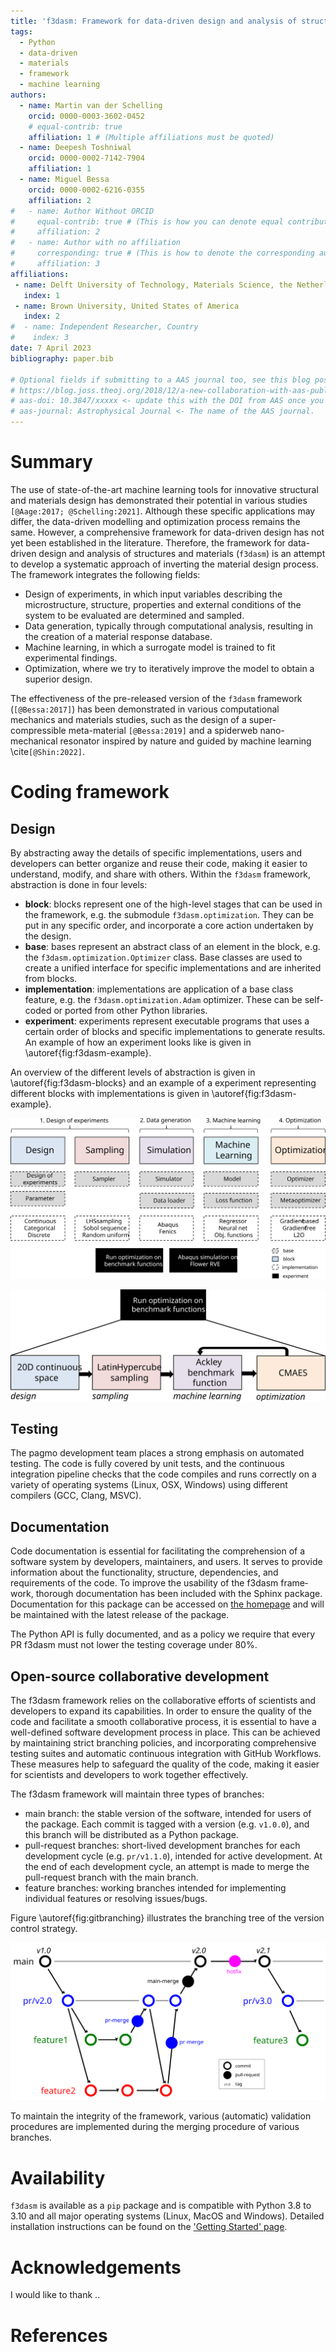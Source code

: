 ```yaml
---
title: 'f3dasm: Framework for data-driven design and analysis of structures and materials'
tags:
  - Python
  - data-driven
  - materials
  - framework
  - machine learning
authors:
  - name: Martin van der Schelling
    orcid: 0000-0003-3602-0452
    # equal-contrib: true
    affiliation: 1 # (Multiple affiliations must be quoted)
  - name: Deepesh Toshniwal
    orcid: 0000-0002-7142-7904
    affiliation: 1
  - name: Miguel Bessa
    orcid: 0000-0002-6216-0355
    affiliation: 2
#   - name: Author Without ORCID
#     equal-contrib: true # (This is how you can denote equal contributions between multiple authors)
#     affiliation: 2
#   - name: Author with no affiliation
#     corresponding: true # (This is how to denote the corresponding author)
#     affiliation: 3
affiliations:
 - name: Delft University of Technology, Materials Science, the Netherlands
   index: 1
 - name: Brown University, United States of America
   index: 2
#  - name: Independent Researcher, Country
#    index: 3
date: 7 April 2023
bibliography: paper.bib

# Optional fields if submitting to a AAS journal too, see this blog post:
# https://blog.joss.theoj.org/2018/12/a-new-collaboration-with-aas-publishing
# aas-doi: 10.3847/xxxxx <- update this with the DOI from AAS once you know it.
# aas-journal: Astrophysical Journal <- The name of the AAS journal.
---
```


# Summary

The use of state-of-the-art machine learning tools for innovative structural and materials design has demonstrated their potential in various studies `[@Aage:2017; @Schelling:2021]`. Although these specific applications may differ, the data-driven modelling and optimization process remains the same. However, a comprehensive framework for data-driven design has not yet been established in the literature. Therefore, the framework for data-driven design and analysis of structures and materials (`f3dasm`) is an attempt to develop a systematic approach of inverting the material design process. The framework integrates the following fields:

- Design of experiments, in which input variables describing the microstructure, structure, properties and external conditions of the system to be evaluated are determined and sampled.
- Data generation, typically through computational analysis, resulting in the creation of a material response database.
- Machine learning, in which a surrogate model is trained to fit experimental findings.
- Optimization, where we try to iteratively improve the model to obtain a superior design.

The effectiveness of the pre-released version of the `f3dasm` framework (`[@Bessa:2017]`) has been demonstrated in various computational mechanics and materials studies, such as the design of a super-compressible meta-material `[@Bessa:2019]` and a spiderweb nano-mechanical resonator inspired by nature and guided by machine learning \cite`[@Shin:2022]`. 

<!-- The concepts outlined in the initial paper will serve as the basis for our ongoing research in materials design, as we investigate optimization strategies for both high-dimensional design spaces and data-scarce black-box problems. -->

# Coding framework

## Design

By abstracting away the details of specific implementations, users and developers can better organize and reuse their code, making it easier to understand, modify, and share with others. Within the `f3dasm` framework, abstraction is done in four levels:

- **block**: blocks represent one of the high-level stages that can be used in the framework, e.g. the submodule `f3dasm.optimization`. They can be put in any specific order, and incorporate a core action undertaken by the design.
- **base**: bases represent an abstract class of an element in the block, e.g. the `f3dasm.optimization.Optimizer` class. Base classes are used to create a unified interface for specific implementations and are inherited from blocks.
- **implementation**: implementations are application of a base class feature, e.g. the `f3dasm.optimization.Adam` optimizer. These can be self-coded or ported from other Python libraries.
- **experiment**: experiments represent executable programs that uses a certain order of blocks and specific implementations to generate results. An example of how an experiment looks like is given in \autoref{fig:f3dasm-example}.

An overview of the different levels of abstraction is given in \autoref{fig:f3dasm-blocks} and an example of a experiment representing different blocks with implementations is given in \autoref{fig:f3dasm-example}.

![Overview of the different layers of abstraction in the `f3dasm` package.\label{fig:f3dasm-blocks}](f3dasm-blocks.svg)

![Example of how a study on benchmark function optimization can be illustrated with blocks and implementations.\label{fig:f3dasm-example}](f3dasm-example.svg)

## Testing

The pagmo development team places a strong emphasis on automated testing. The code
is fully covered by unit tests, and the continuous integration pipeline checks that the code
compiles and runs correctly on a variety of operating systems (Linux, OSX, Windows) using
different compilers (GCC, Clang, MSVC). 

## Documentation

Code documentation is essential for facilitating the comprehension of a software
system by developers, maintainers, and users. It serves to provide information about the functionality,
structure, dependencies, and requirements of the code. To improve the usability of the f3dasm frame­work,
thorough documentation has been included with the Sphinx package. Documentation for this package can be accessed
on [the homepage](https://bessagroup.github.io/F3DASM/) and will be maintained with the
latest release of the package.

The Python API is fully documented, and as a policy we require that every PR f3dasm must not lower the
testing coverage under 80%.

##  Open-source collaborative development

The f3dasm framework relies on the collaborative efforts of scientists and developers to expand its capabilities. In order to ensure the quality of the code and facilitate a smooth collaborative process, it is essential to have a well-defined software development process in place. This can be achieved by maintaining strict branching policies, and incorporating comprehensive testing suites and automatic continuous integration with GitHub Workflows. These measures help to safeguard the quality of the code, making it easier for scientists and developers to work together effectively. 

The f3dasm framework will maintain three types of branches:

- main branch: the stable version of the software, intended for users of the package. Each commit is tagged with a version (e.g. `v1.0.0`), and this branch will be distributed as a Python package.
- pull-request branches: short-lived development branches for each development cycle (e.g. `pr/v1.1.0`), intended for active development. At the end of each development cycle, an attempt is made to merge the pull-request branch with the main branch.
- feature branches: working branches intended for implementing individual features or resolving issues/bugs.

Figure \autoref{fig:gitbranching} illustrates the branching tree of the version control strategy.

![Illustration of the version control branching strategy. Different pull-request checks are done at certain merging procedures, ensuring that the main branch will remain stable.\label{fig:gitbranching}](f3dasm-gitbranching.svg)

To maintain the integrity of the framework, various (automatic) validation procedures are implemented during the merging procedure of various branches.

# Availability

`f3dasm` is available as a `pip` package and is compatible with Python 3.8 to 3.10 and all major operating systems (Linux, MacOS and Windows). Detailed installation instructions can be found on the ['Getting Started' page](https://bessagroup.github.io/F3DASM/). 


# Acknowledgements

I would like to thank ..

# References



<!-- # Statement of need

`Gala` is an Astropy-affiliated Python package for galactic dynamics. Python
enables wrapping low-level languages (e.g., C) for speed without losing
flexibility or ease-of-use in the user-interface. The API for `Gala` was
designed to provide a class-based and user-friendly interface to fast (C or
Cython-optimized) implementations of common operations such as gravitational
potential and force evaluation, orbit integration, dynamical transformations,
and chaos indicators for nonlinear dynamics. `Gala` also relies heavily on and
interfaces well with the implementations of physical units and astronomical
coordinate systems in the `Astropy` package [@astropy] (`astropy.units` and
`astropy.coordinates`).

`Gala` was designed to be used by both astronomical researchers and by
students in courses on gravitational dynamics or astronomy. It has already been
used in a number of scientific publications [@Pearson:2017] and has also been
used in graduate courses on Galactic dynamics to, e.g., provide interactive
visualizations of textbook material [@Binney:2008]. The combination of speed,
design, and support for Astropy functionality in `Gala` will enable exciting
scientific explorations of forthcoming data releases from the *Gaia* mission
[@gaia] by students and experts alike.

# Mathematics

Single dollars ($) are required for inline mathematics e.g. $f(x) = e^{\pi/x}$

Double dollars make self-standing equations:

$$\Theta(x) = \left\{\begin{array}{l}
0\textrm{ if } x < 0\cr
1\textrm{ else}
\end{array}\right.$$

You can also use plain \LaTeX for equations
\begin{equation}\label{eq:fourier}
\hat f(\omega) = \int_{-\infty}^{\infty} f(x) e^{i\omega x} dx
\end{equation}
and refer to \autoref{eq:fourier} from text.

# Citations

Citations to entries in paper.bib should be in
[rMarkdown](http://rmarkdown.rstudio.com/authoring_bibliographies_and_citations.html)
format.

If you want to cite a software repository URL (e.g. something on GitHub without a preferred
citation) then you can do it with the example BibTeX entry below for @fidgit.

For a quick reference, the following citation commands can be used:
- `@author:2001`  ->  "Author et al. (2001)"
- `[@author:2001]` -> "(Author et al., 2001)"
- `[@author1:2001; @author2:2001]` -> "(Author1 et al., 2001; Author2 et al., 2002)"

# Figures

Figures can be included like this:
![Caption for example figure.\label{fig:example}](figure.png)
and referenced from text using \autoref{fig:example}.

Figure sizes can be customized by adding an optional second parameter:
![Caption for example figure.](figure.png){ width=20% } -->
